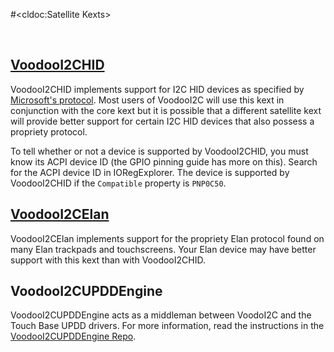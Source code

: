 #<cldoc:Satellite Kexts>

&#8291;

## [VoodooI2CHID](https://github.com/alexandred/VoodooI2CHID)

VoodooI2CHID implements support for I2C HID devices as specified by [Microsoft's protocol](http://download.microsoft.com/download/7/d/d/7dd44bb7-2a7a-4505-ac1c-7227d3d96d5b/hid-over-i2c-protocol-spec-v1-0.docx). Most users of VoodooI2C will use this kext in conjunction with the core kext but it is possible that a different satellite kext will provide better support for certain I2C HID devices that also possess a propriety protocol.

To tell whether or not a device is supported by VoodooI2CHID, you must know its ACPI device ID (the GPIO pinning guide has more on this). Search for the ACPI device ID in IORegExplorer. The device is supported by VoodooI2CHID if the `Compatible` property is `PNP0C50`.

## [VoodooI2CElan](https://github.com/kprinssu/VoodooI2CELan)

VoodooI2CElan implements support for the propriety Elan protocol found on many Elan trackpads and touchscreens. Your Elan device may have better support with this kext than with VoodooI2CHID.

## VoodooI2CUPDDEngine

VoodooI2CUPDDEngine acts as a middleman between VoodoI2C and the Touch Base UPDD drivers. For more information, read the instructions in the [VoodooI2CUPDDEngine Repo](https://github.com/blankmac/VoodooI2CUPDDEngine).